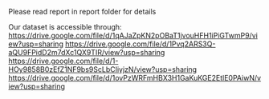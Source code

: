 Please read report in report folder for details

Our dataset is accessible through: https://drive.google.com/file/d/1qAJaZpKN2pOBaT1jvouHFH1iPiGTwmP9/view?usp=sharing
https://drive.google.com/file/d/1Pvq2ARS3Q-aQU9FPidD2m7dXc1QX9TIR/view?usp=sharing
https://drive.google.com/file/d/1-HOy9858B0zEfZ1NF9bs9ScLbCIiyjzN/view?usp=sharing
https://drive.google.com/file/d/1ovPzWRFmHBX3H1GaKuKGE2EtlE0PAiwN/view?usp=sharing
